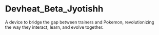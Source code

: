 # Devheat_Beta_Jyotishh
A device to bridge the gap between trainers and Pokemon, revolutionizing the way they interact, learn, and evolve together.
